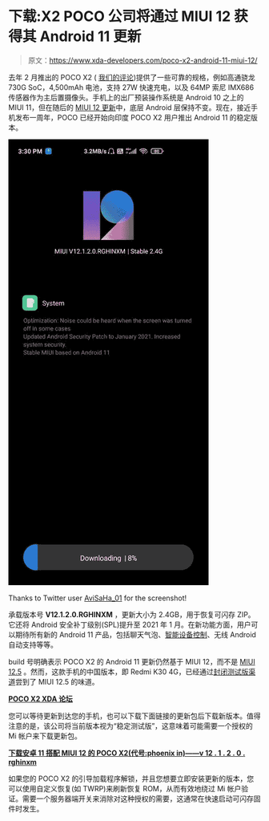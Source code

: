 # 下载:X2 POCO 公司将通过 MIUI 12 获得其 Android 11 更新

> 原文：<https://www.xda-developers.com/poco-x2-android-11-miui-12/>

去年 2 月推出的 POCO X2 ( [我们的评论](https://www.xda-developers.com/poco-x2-review-better-than-poco-f1/))提供了一些可靠的规格，例如高通骁龙 730G SoC，4,500mAh 电池，支持 27W 快速充电，以及 64MP 索尼 IMX686 传感器作为主后置摄像头。手机上的出厂预装操作系统是 Android 10 之上的 MIUI 11，但在随后的 [MIUI 12 更新](https://www.xda-developers.com/download-miui-12-stable-update-rolling-out-several-xiaomi-redmi-mi-poco-devices/)中，底层 Android 层保持不变。现在，接近手机发布一周年，POCO 已经开始向印度 POCO X2 用户推出 Android 11 的稳定版本。

 <picture>![POCO X2 Android 11 OTA](img/f35cff83adaaee94c316ecf14a838b4f.png)</picture> 

Thanks to Twitter user [AviSaHa_01](https://twitter.com/AviSaHa_01/) for the screenshot!

承载版本号 **V12.1.2.0.RGHINXM** ，更新大小为 2.4GB，用于恢复可闪存 ZIP。它还将 Android 安全补丁级别(SPL)提升至 2021 年 1 月。在新功能方面，用户可以期待所有新的 Android 11 产品，包括聊天气泡、[智能设备控制](https://www.xda-developers.com/how-to-access-android-11-device-controls-feature-xiaomi-devices/)、无线 Android 自动支持等等。

build 号明确表示 POCO X2 的 Android 11 更新仍然基于 MIUI 12，而不是 [MIUI 12.5](https://www.xda-developers.com/xiaomi-announces-miui-12-5-mi-redmi-smartphones/) 。然而，这款手机的中国版本，即 Redmi K30 4G，已经通过[封闭测试版渠道](https://www.xda-developers.com/download-miui-12-closed-beta-xiaomi-redmi-devices/)尝到了 MIUI 12.5 的味道。

**[POCO X2 XDA 论坛](https://forum.xda-developers.com/c/xiaomi-poco-x2.9865/)**

您可以等待更新到达您的手机，也可以下载下面链接的更新包后下载新版本。值得注意的是，该公司将当前版本视为“稳定测试版”，这意味着可能需要一个授权的 Mi 帐户来下载更新包。

**[下载安卓 11 搭配 MIUI 12 的 POCO X2(代号:phoenix in)——v 12 . 1 . 2 . 0 . rghinxm](https://bigota.d.miui.com/V12.1.2.0.RGHINXM/miui_PHOENIXININGlobal_V12.1.2.0.RGHINXM_b85dc670a6_11.0.zip)**

如果您的 POCO X2 的引导加载程序解锁，并且您想要立即安装更新的版本，您可以使用自定义恢复(如 TWRP)来刷新恢复 ROM，从而有效地绕过 Mi 帐户验证。需要一个服务器端开关来消除对这种授权的需要，这通常在快速启动可闪存固件时发生。